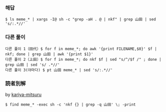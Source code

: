 ### 해답
```
$ ls meme_* | xargs -I@ sh -c "grep -aH . @ | nkf" | grep 山田 | sed 's/:.*//'
```
### 다른 풀이
```
다른 풀이 1（田代）$ for f in meme_*; do awk '{print FILENAME,$0}' $f | nkf; done | grep 山田 | awk '{print $1}'
다른 풀이 2（上田）$ for f in meme_*; do nkf $f | sed "s/^/$f /" ; done | grep 山田 | sed 's/ .*//'
다른 풀이 3(야마다) $ pt 山田 meme_* | sed 's/:.*//'
```

 ### 読者別解

 by [kariya-mitsuru](https://github.com/kariya-mitsuru)

```
$ find meme_* -exec sh -c 'nkf {} | grep -q 山田' \; -print
```

